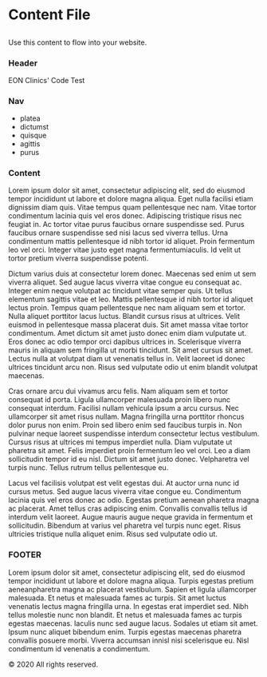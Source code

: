 # Content File 

##
Use this content to flow into your website. 

### Header
EON Clinics' Code Test

### Nav
- platea
- dictumst
- quisque
- agittis
- purus

### Content
Lorem ipsum dolor sit amet, consectetur adipiscing elit, sed do eiusmod tempor incididunt ut labore et dolore magna aliqua. Eget nulla facilisi etiam dignissim diam quis. Vitae tempus quam pellentesque nec nam. Vitae tortor condimentum lacinia quis vel eros donec. Adipiscing tristique risus nec feugiat in. Ac tortor vitae purus faucibus ornare suspendisse sed. Purus faucibus ornare suspendisse sed nisi lacus sed viverra tellus. Urna condimentum mattis pellentesque id nibh tortor id aliquet. Proin fermentum leo vel orci. Integer vitae justo eget magna fermentumiaculis. Id velit ut tortor pretium viverra suspendisse potenti.

Dictum varius duis at consectetur lorem donec. Maecenas sed enim ut sem viverra aliquet. Sed augue lacus viverra vitae congue eu consequat ac. Integer enim neque volutpat ac tincidunt vitae semper quis. Ut tellus elementum sagittis vitae et leo. Mattis pellentesque id nibh tortor id aliquet lectus proin. Tempus quam pellentesque nec nam aliquam sem et tortor. Nulla aliquet porttitor lacus luctus. Blandit cursus risus at ultrices. Velit euismod in pellentesque massa placerat duis. Sit amet massa vitae tortor condimentum. Amet dictum sit amet justo donec enim diam vulputate ut. Eros donec ac odio tempor orci dapibus ultrices in. Scelerisque viverra mauris in aliquam sem fringilla ut morbi tincidunt. Sit amet cursus sit amet. Lectus nulla at volutpat diam ut venenatis tellus in. Velit laoreet id donec ultrices tincidunt arcu non. Risus sed vulputate odio ut enim blandit volutpat maecenas.
    
Cras ornare arcu dui vivamus arcu felis. Nam aliquam sem et tortor consequat id porta. Ligula ullamcorper malesuada proin libero nunc consequat interdum. Facilisi nullam vehicula ipsum a arcu cursus. Nec ullamcorper sit amet risus nullam. Magna fringilla urna porttitor rhoncus dolor purus non enim. Proin sed libero enim sed faucibus turpis in. Non pulvinar neque laoreet suspendisse interdum consectetur lectus vestibulum. Cursus risus at ultrices mi tempus imperdiet nulla. Diam vulputate ut pharetra sit amet. Felis imperdiet proin fermentum leo vel orci. Leo a diam sollicitudin tempor id eu nisl. Dictum sit amet justo donec. Velpharetra vel turpis nunc. Tellus rutrum tellus pellentesque eu.

Lacus vel facilisis volutpat est velit egestas dui. At auctor urna nunc id cursus metus. Sed augue lacus viverra vitae congue eu. Condimentum lacinia quis vel eros donec ac odio. Egestas pretium aenean pharetra magna ac placerat. Amet tellus cras adipiscing enim. Convallis convallis tellus id interdum velit laoreet. Augue mauris augue neque gravida in fermentum et sollicitudin. Bibendum at varius vel pharetra vel turpis nunc eget. Risus ultricies tristique nulla aliquet enim. Risus sed vulputate odio ut.

### FOOTER
Lorem ipsum dolor sit amet, consectetur adipiscing elit, sed do eiusmod tempor incididunt ut labore et dolore magna aliqua. Turpis egestas pretium aeneanpharetra magna ac placerat vestibulum. Sapien et ligula ullamcorper malesuada. Et netus et malesuada fames ac turpis. Sit amet luctus venenatis lectus magna fringilla urna. In egestas erat imperdiet sed. Nibh tellus molestie nunc non blandit. Et netus et malesuada fames ac turpis egestas maecenas. Iaculis nunc sed augue lacus. Sodales ut etiam sit amet. Ipsum nunc aliquet bibendum enim. Turpis egestas maecenas pharetra convallis posuere morbi. Viverra accumsan innisl nisi scelerisque eu. Nisl condimentum id venenatis a condimentum.

&copy; 2020 All rights reserved. 
